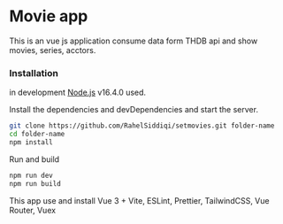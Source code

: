 # Movie app

This is an vue js application consume data form THDB api and show movies, series, acctors.



### Installation

in development [Node.js](https://nodejs.org/) v16.4.0 used.

Install the dependencies and devDependencies and start the server.

```sh
git clone https://github.com/RahelSiddiqi/setmovies.git folder-name
cd folder-name
npm install

```

Run and build

```sh
npm run dev
npm run build
```

This app use and install Vue 3 + Vite, ESLint, Prettier, TailwindCSS, Vue Router, Vuex
